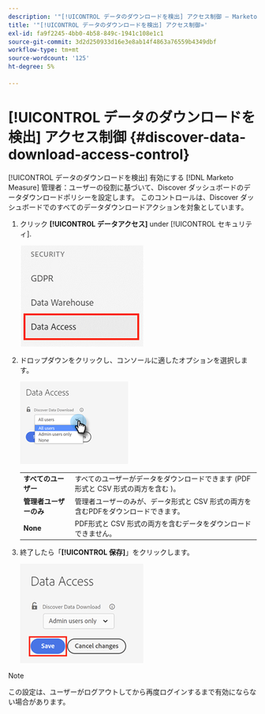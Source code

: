 ```yaml
---
description: '"[!UICONTROL データのダウンロードを検出] アクセス制御 — Marketo Measure — 製品ドキュメント»'
title: '"[!UICONTROL データのダウンロードを検出] アクセス制御»'
exl-id: fa9f2245-4bb0-4b58-849c-1941c108e1c1
source-git-commit: 3d2d250933d16e3e8ab14f4863a76559b4349dbf
workflow-type: tm+mt
source-wordcount: '125'
ht-degree: 5%

---
```


# [!UICONTROL データのダウンロードを検出] アクセス制御 {#discover-data-download-access-control}

[!UICONTROL データのダウンロードを検出] 有効にする [!DNL Marketo Measure] 管理者：ユーザーの役割に基づいて、Discover ダッシュボードのデータダウンロードポリシーを設定します。 このコントロールは、Discover ダッシュボードでのすべてのデータダウンロードアクションを対象としています。

1. クリック **[!UICONTROL データアクセス]** under [!UICONTROL セキュリティ].

   ![](assets/discover-data-download-access-control-1.png)

1. ドロップダウンをクリックし、コンソールに適したオプションを選択します。

   ![](assets/discover-data-download-access-control-2.png)

   <table>
    <tr>
     <td><strong>すべてのユーザー</strong></td>
     <td>すべてのユーザーがデータをダウンロードできます (PDF形式と CSV 形式の両方を含む )。</td>
    </tr>
    <tr>
     <td><strong>管理者ユーザーのみ</strong></td>
     <td>管理者ユーザーのみが、データ形式と CSV 形式の両方を含むPDFをダウンロードできます。</td>
    </tr>
    <tr>
     <td><strong>None</strong></td>
     <td>PDF形式と CSV 形式の両方を含むデータをダウンロードできません。</td>
    </tr>
   </table>

1. 終了したら「**[!UICONTROL 保存]**」をクリックします。

   ![](assets/discover-data-download-access-control-3.png)

>[!NOTE]
>
>この設定は、ユーザーがログアウトしてから再度ログインするまで有効にならない場合があります。

